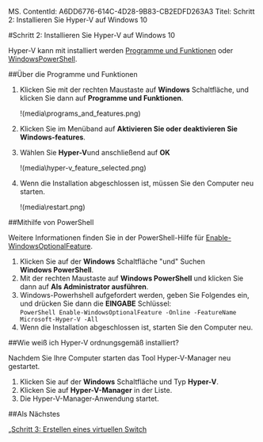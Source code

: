 MS. ContentId: A6DD6776-614C-4D28-9B83-CB2EDFD263A3
Titel: Schritt 2: Installieren Sie Hyper-V auf Windows 10

#Schritt 2: Installieren Sie Hyper-V auf Windows 10

Hyper-V kann mit installiert werden [Programme und Funktionen](#UsingProgramsandFeatures) oder [WindowsPowerShell](#UsingPowerShell).

##Über die Programme und Funktionen

1.  Klicken Sie mit der rechten Maustaste auf **Windows** Schaltfläche, und klicken Sie dann auf **Programme und Funktionen**.
    
    !(media\programs_and_features.png)
2.  Klicken Sie im Menüband auf **Aktivieren Sie oder deaktivieren Sie Windows-features**.
3.  Wählen Sie **Hyper-V**und anschließend auf **OK**
    
    !(media\hyper-v_feature_selected.png)
4.  Wenn die Installation abgeschlossen ist, müssen Sie den Computer neu starten.
    
    !(media\restart.png)

##Mithilfe von PowerShell

Weitere Informationen finden Sie in der PowerShell-Hilfe für [Enable-WindowsOptionalFeature](https://technet.microsoft.com/library/hh852172.aspx).

1.  Klicken Sie auf der **Windows** Schaltfläche "und" Suchen **Windows PowerShell**.
2.  Mit der rechten Maustaste auf **Windows PowerShell** und klicken Sie dann auf **Als Administrator ausführen**.
3.  Windows-Powerhshell aufgefordert werden, geben Sie Folgendes ein, und drücken Sie dann die **EINGABE** Schlüssel:  
    ` PowerShell
    Enable-WindowsOptionalFeature -Online -FeatureName Microsoft-Hyper-V -All
    `
4.  Wenn die Installation abgeschlossen ist, starten Sie den Computer neu.

##Wie weiß ich Hyper-V ordnungsgemäß installiert?

Nachdem Sie Ihre Computer starten das Tool Hyper-V-Manager neu gestartet.

1.  Klicken Sie auf der **Windows** Schaltfläche und Typ **Hyper-V**.
2.  Klicken Sie auf **Hyper-V-Manager** in der Liste.
3.  Die Hyper-V-Manager-Anwendung startet.

##Als Nächstes

[„Schritt 3: Erstellen eines virtuellen Switch](walkthrough_virtual_switch.md)


